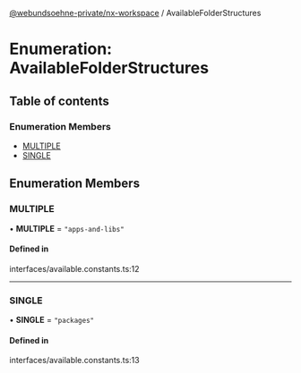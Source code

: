 [@webundsoehne-private/nx-workspace](../README.md) / AvailableFolderStructures

# Enumeration: AvailableFolderStructures

## Table of contents

### Enumeration Members

- [MULTIPLE](AvailableFolderStructures.md#multiple)
- [SINGLE](AvailableFolderStructures.md#single)

## Enumeration Members

### MULTIPLE

• **MULTIPLE** = ``"apps-and-libs"``

#### Defined in

interfaces/available.constants.ts:12

___

### SINGLE

• **SINGLE** = ``"packages"``

#### Defined in

interfaces/available.constants.ts:13
